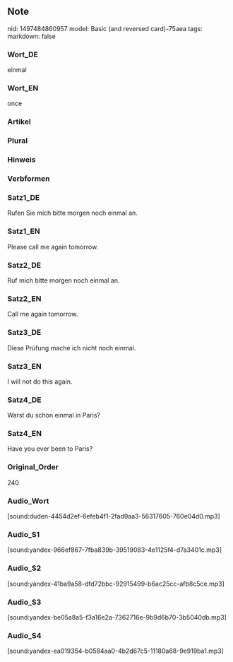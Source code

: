 ## Note
nid: 1497484860957
model: Basic (and reversed card)-75aea
tags: 
markdown: false

### Wort_DE
einmal

### Wort_EN
once

### Artikel


### Plural


### Hinweis


### Verbformen


### Satz1_DE
Rufen Sie mich bitte morgen noch einmal an.

### Satz1_EN
Please call me again tomorrow.

### Satz2_DE
Ruf mich bitte morgen noch einmal an.

### Satz2_EN
Call me again tomorrow.

### Satz3_DE
Diese Prüfung mache ich nicht noch einmal.

### Satz3_EN
I will not do this again.

### Satz4_DE
Warst du schon einmal in Paris?

### Satz4_EN
Have you ever been to Paris?

### Original_Order
240

### Audio_Wort
[sound:duden-4454d2ef-6efeb4f1-2fad9aa3-56317605-760e04d0.mp3]

### Audio_S1
[sound:yandex-966ef867-7fba839b-39519083-4e1125f4-d7a3401c.mp3]

### Audio_S2
[sound:yandex-41ba9a58-dfd72bbc-92915499-b6ac25cc-afb8c5ce.mp3]

### Audio_S3
[sound:yandex-be05a8a5-f3a16e2a-7362716e-9b9d6b70-3b5040db.mp3]

### Audio_S4
[sound:yandex-ea019354-b0584aa0-4b2d67c5-11180a68-9e919ba1.mp3]
